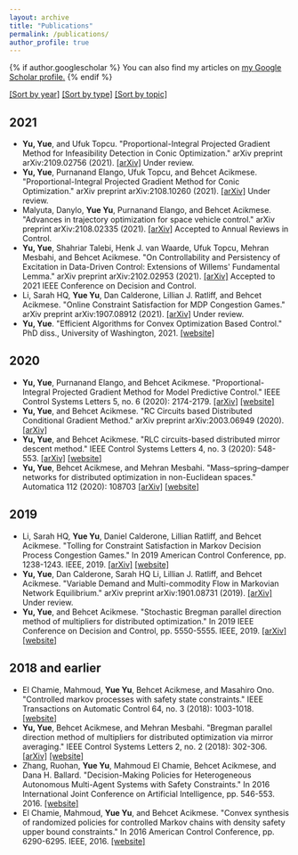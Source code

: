 ```yaml
---
layout: archive
title: "Publications"
permalink: /publications/
author_profile: true
---
```


{% if author.googlescholar %}
  You can also find my articles on <u><a href="{{author.googlescholar}}">my Google Scholar profile</a>.</u>
{% endif %}

[[Sort by year]](/publications.md) [[Sort by type]](/about.md) [[Sort by topic]](/about.md)

## 2021

* **Yu, Yue**, and Ufuk Topcu. "Proportional-Integral Projected Gradient Method for Infeasibility Detection in Conic Optimization." arXiv preprint arXiv:2109.02756 (2021). [[arXiv]](https://arxiv.org/pdf/2109.02756.pdf) Under review.
* **Yu, Yue**, Purnanand Elango, Ufuk Topcu, and Behcet Acikmese. "Proportional-Integral Projected Gradient Method for Conic Optimization." arXiv preprint arXiv:2108.10260 (2021). [[arXiv]](https://arxiv.org/pdf/2108.10260.pdf) Under review.
* Malyuta, Danylo, **Yue Yu**, Purnanand Elango, and Behcet Acikmese. "Advances in trajectory optimization for space vehicle control." arXiv preprint arXiv:2108.02335 (2021). [[arXiv]](https://arxiv.org/pdf/2108.02335.pdf) Accepted to Annual Reviews in Control.
* **Yu, Yue**, Shahriar Talebi, Henk J. van Waarde, Ufuk Topcu, Mehran Mesbahi, and Behcet Acikmese. "On Controllability and Persistency of Excitation in Data-Driven Control: Extensions of Willems' Fundamental Lemma." arXiv preprint arXiv:2102.02953 (2021). [[arXiv]](https://arxiv.org/pdf/2102.02953.pdf) Accepted to 2021 IEEE Conference on Decision and Control.
* Li, Sarah HQ, **Yue Yu**, Dan Calderone, Lillian J. Ratliff, and Behcet Acikmese. "Online Constraint Satisfaction for MDP Congestion Games." arXiv preprint arXiv:1907.08912 (2021). [[arXiv]](https://arxiv.org/pdf/1907.08912.pdf) Under review.
* **Yu, Yue**. "Efficient Algorithms for Convex Optimization Based Control." PhD diss., University of Washington, 2021. [[website]](https://www.proquest.com/docview/2529309270?pq-origsite=gscholar&fromopenview=true)

## 2020
* **Yu, Yue**, Purnanand Elango, and Behcet Acikmese. "Proportional-Integral Projected Gradient Method for Model Predictive Control." IEEE Control Systems Letters 5, no. 6 (2020): 2174-2179. [[arXiv]](https://arxiv.org/pdf/2009.06980.pdf) [[website]](https://ieeexplore.ieee.org/abstract/document/9295329)
* **Yu, Yue**, and Behcet Acikmese. "RC Circuits based Distributed Conditional Gradient Method." arXiv preprint arXiv:2003.06949 (2020). [[arXiv]](https://arxiv.org/pdf/2003.06949.pdf)
* **Yu, Yue**, and Behcet Acikmese. "RLC circuits-based distributed mirror descent method." IEEE Control Systems Letters 4, no. 3 (2020): 548-553. [[arXiv]](https://arxiv.org/pdf/1911.06273.pdf) [[website]](https://ieeexplore.ieee.org/abstract/document/8993740)
* **Yu, Yue**, Behcet Acikmese, and Mehran Mesbahi. "Mass–spring–damper networks for distributed optimization in non-Euclidean spaces." Automatica 112 (2020): 108703 [[arXiv]](https://arxiv.org/pdf/1808.01999.pdf) [[website]](https://www.sciencedirect.com/science/article/pii/S0005109819305667?casa_token=BkKMaJwzXOUAAAAA:s6CNAdFXqRAxY3qDR4IXmPFy5vbAy9nz1YzYfYbdxMw6SYK_2zrTbiP7P8kFXRfK3mv-fi_5Jg)

## 2019
* Li, Sarah HQ, **Yue Yu**, Daniel Calderone, Lillian Ratliff, and Behcet Acikmese. "Tolling for Constraint Satisfaction in Markov Decision Process Congestion Games." In 2019 American Control Conference, pp. 1238-1243. IEEE, 2019. [[arXiv]](https://arxiv.org/pdf/1903.00747.pdf) [[website]](https://ieeexplore.ieee.org/abstract/document/8814925/?casa_token=ahnd0VNwc0EAAAAA:M4-d3ZQwqh3z8z3QFDQNxbxSTfhfwffMphToUT3jUKuiamR1Gwc19dtObNxjYYCBzGBST865lQ)
* **Yu, Yue**, Dan Calderone, Sarah HQ Li, Lillian J. Ratliff, and Behcet Acikmese. "Variable Demand and Multi-commodity Flow in Markovian Network Equilibrium." arXiv preprint arXiv:1901.08731 (2019). [[arXiv]](https://arxiv.org/pdf/1901.08731.pdf) Under review.
* **Yu, Yue**, and Behcet Acikmese. "Stochastic Bregman parallel direction method of multipliers for distributed optimization." In 2019 IEEE Conference on Decision and Control, pp. 5550-5555. IEEE, 2019. [[arXiv]](https://arxiv.org/pdf/1902.09695.pdf) [[website]](https://ieeexplore.ieee.org/abstract/document/9029539?casa_token=KXuBzjFReGkAAAAA:ul6TSzYr6Y0kBmRuJSzoP51WSFQ1gUXsXAZ-yfkHy2k2786h9XyVYvJFbPxi1xJHESv0Oj9WmA)


## 2018 and earlier
* El Chamie, Mahmoud, **Yue Yu**, Behcet Acikmese, and Masahiro Ono. "Controlled markov processes with safety state constraints." IEEE Transactions on Automatic Control 64, no. 3 (2018): 1003-1018. [[website]](https://ieeexplore.ieee.org/abstract/document/8391697)
* **Yu, Yue**, Behcet Acikmese, and Mehran Mesbahi. "Bregman parallel direction method of multipliers for distributed optimization via mirror averaging." IEEE Control Systems Letters 2, no. 2 (2018): 302-306. [[arXiv]](https://arxiv.org/pdf/1802.06835.pdf) [[website]](https://ieeexplore.ieee.org/abstract/document/8354719/?casa_token=h5MFx4g3e7YAAAAA:QiPM9epkzIYAekhPhDQQ6d7EVxD89c3Eyh2swNoz7RWYDW9SSrErqV9vnVXU0zcK9YVqN7Tz6g)
* Zhang, Ruohan, **Yue Yu**, Mahmoud El Chamie, Behcet Acikmese, and Dana H. Ballard. "Decision-Making Policies for Heterogeneous Autonomous Multi-Agent Systems with Safety Constraints." In 2016 International Joint Conference on Artificial Intelligence, pp. 546-553. 2016. [[website]](https://www.ijcai.org/Proceedings/16/Papers/084.pdf)
* El Chamie, Mahmoud, **Yue Yu**, and Behcet Acikmese. "Convex synthesis of randomized policies for controlled Markov chains with density safety upper bound constraints." In 2016 American Control Conference, pp. 6290-6295. IEEE, 2016. [[website]](https://ieeexplore.ieee.org/abstract/document/7526658/?casa_token=tPuIZiWwS4IAAAAA:p759gqSy6m-GyS1gFVV4f26k4m2W9aAxguo2Bdt9lYoLUFwtGAvtLC1EOcMFVB8mgLbT6Ay6ZQ)
